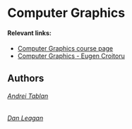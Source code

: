 # Computer Graphics
#### Relevant links:
- [Computer Graphics course page]([https://profs.info.uaic.ro/~ancai/CN/](https://profs.info.uaic.ro/~ghirvu/gpc/))
- [Computer Graphics - Eugen Croitoru](https://profs.info.uaic.ro/~eugennc/teaching/cg/)
## Authors
###### [Andrei Tablan](https://github.com/andreitablan "Andrei Tablan")
###### [Dan Leagan](https://github.com/leagan-dan)
